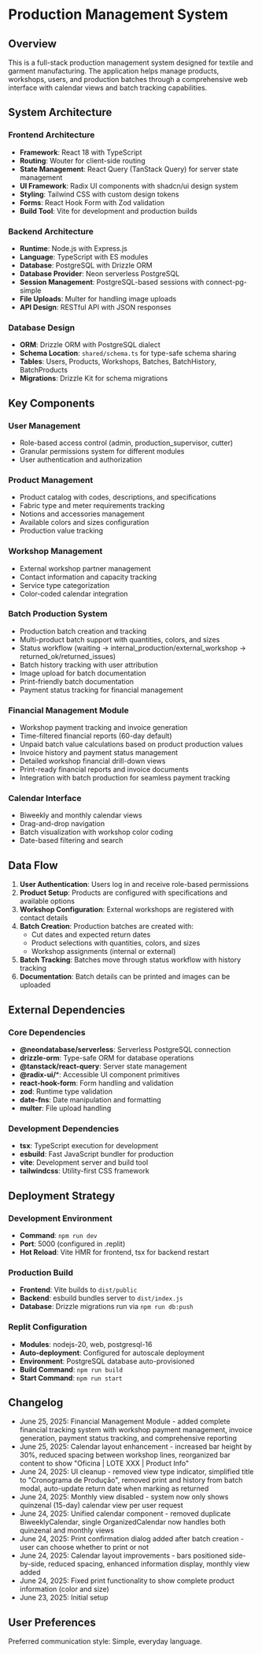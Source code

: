# Production Management System

## Overview

This is a full-stack production management system designed for textile and garment manufacturing. The application helps manage products, workshops, users, and production batches through a comprehensive web interface with calendar views and batch tracking capabilities.

## System Architecture

### Frontend Architecture
- **Framework**: React 18 with TypeScript
- **Routing**: Wouter for client-side routing
- **State Management**: React Query (TanStack Query) for server state management
- **UI Framework**: Radix UI components with shadcn/ui design system
- **Styling**: Tailwind CSS with custom design tokens
- **Forms**: React Hook Form with Zod validation
- **Build Tool**: Vite for development and production builds

### Backend Architecture
- **Runtime**: Node.js with Express.js
- **Language**: TypeScript with ES modules
- **Database**: PostgreSQL with Drizzle ORM
- **Database Provider**: Neon serverless PostgreSQL
- **Session Management**: PostgreSQL-based sessions with connect-pg-simple
- **File Uploads**: Multer for handling image uploads
- **API Design**: RESTful API with JSON responses

### Database Design
- **ORM**: Drizzle ORM with PostgreSQL dialect
- **Schema Location**: `shared/schema.ts` for type-safe schema sharing
- **Tables**: Users, Products, Workshops, Batches, BatchHistory, BatchProducts
- **Migrations**: Drizzle Kit for schema migrations

## Key Components

### User Management
- Role-based access control (admin, production_supervisor, cutter)
- Granular permissions system for different modules
- User authentication and authorization

### Product Management
- Product catalog with codes, descriptions, and specifications
- Fabric type and meter requirements tracking
- Notions and accessories management
- Available colors and sizes configuration
- Production value tracking

### Workshop Management
- External workshop partner management
- Contact information and capacity tracking
- Service type categorization
- Color-coded calendar integration

### Batch Production System
- Production batch creation and tracking
- Multi-product batch support with quantities, colors, and sizes
- Status workflow (waiting → internal_production/external_workshop → returned_ok/returned_issues)
- Batch history tracking with user attribution
- Image upload for batch documentation
- Print-friendly batch documentation
- Payment status tracking for financial management

### Financial Management Module
- Workshop payment tracking and invoice generation
- Time-filtered financial reports (60-day default)
- Unpaid batch value calculations based on product production values
- Invoice history and payment status management
- Detailed workshop financial drill-down views
- Print-ready financial reports and invoice documents
- Integration with batch production for seamless payment tracking

### Calendar Interface
- Biweekly and monthly calendar views
- Drag-and-drop navigation
- Batch visualization with workshop color coding
- Date-based filtering and search

## Data Flow

1. **User Authentication**: Users log in and receive role-based permissions
2. **Product Setup**: Products are configured with specifications and available options
3. **Workshop Configuration**: External workshops are registered with contact details
4. **Batch Creation**: Production batches are created with:
   - Cut dates and expected return dates
   - Product selections with quantities, colors, and sizes
   - Workshop assignments (internal or external)
5. **Batch Tracking**: Batches move through status workflow with history tracking
6. **Documentation**: Batch details can be printed and images can be uploaded

## External Dependencies

### Core Dependencies
- **@neondatabase/serverless**: Serverless PostgreSQL connection
- **drizzle-orm**: Type-safe ORM for database operations
- **@tanstack/react-query**: Server state management
- **@radix-ui/***: Accessible UI component primitives
- **react-hook-form**: Form handling and validation
- **zod**: Runtime type validation
- **date-fns**: Date manipulation and formatting
- **multer**: File upload handling

### Development Dependencies
- **tsx**: TypeScript execution for development
- **esbuild**: Fast JavaScript bundler for production
- **vite**: Development server and build tool
- **tailwindcss**: Utility-first CSS framework

## Deployment Strategy

### Development Environment
- **Command**: `npm run dev`
- **Port**: 5000 (configured in .replit)
- **Hot Reload**: Vite HMR for frontend, tsx for backend restart

### Production Build
- **Frontend**: Vite builds to `dist/public`
- **Backend**: esbuild bundles server to `dist/index.js`
- **Database**: Drizzle migrations run via `npm run db:push`

### Replit Configuration
- **Modules**: nodejs-20, web, postgresql-16
- **Auto-deployment**: Configured for autoscale deployment
- **Environment**: PostgreSQL database auto-provisioned
- **Build Command**: `npm run build`
- **Start Command**: `npm run start`

## Changelog
- June 25, 2025: Financial Management Module - added complete financial tracking system with workshop payment management, invoice generation, payment status tracking, and comprehensive reporting
- June 25, 2025: Calendar layout enhancement - increased bar height by 30%, reduced spacing between workshop lines, reorganized bar content to show "Oficina | LOTE XXX | Product Info"
- June 24, 2025: UI cleanup - removed view type indicator, simplified title to "Cronograma de Produção", removed print and history from batch modal, auto-update return date when marking as returned
- June 24, 2025: Monthly view disabled - system now only shows quinzenal (15-day) calendar view per user request
- June 24, 2025: Unified calendar component - removed duplicate BiweeklyCalendar, single OrganizedCalendar now handles both quinzenal and monthly views
- June 24, 2025: Print confirmation dialog added after batch creation - user can choose whether to print or not
- June 24, 2025: Calendar layout improvements - bars positioned side-by-side, reduced spacing, enhanced information display, monthly view added
- June 24, 2025: Fixed print functionality to show complete product information (color and size)
- June 23, 2025: Initial setup

## User Preferences

Preferred communication style: Simple, everyday language.